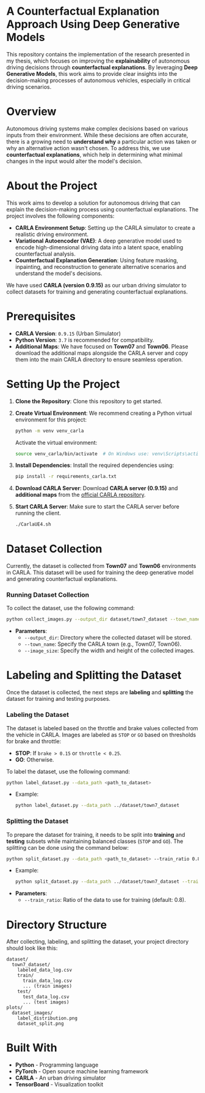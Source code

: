 # A Counterfactual Explanation Approach Using Deep Generative Models

This repository contains the implementation of the research presented in my thesis, which focuses on improving the **explainability** of autonomous driving decisions through **counterfactual explanations**. By leveraging **Deep Generative Models**, this work aims to provide clear insights into the decision-making processes of autonomous vehicles, especially in critical driving scenarios.

# Overview

Autonomous driving systems make complex decisions based on various inputs from their environment. While these decisions are often accurate, there is a growing need to **understand why** a particular action was taken or why an alternative action wasn't chosen. To address this, we use **counterfactual explanations**, which help in determining what minimal changes in the input would alter the model's decision.

# About the Project

This work aims to develop a solution for autonomous driving that can explain the decision-making process using counterfactual explanations. The project involves the following components:

- **CARLA Environment Setup**: Setting up the CARLA simulator to create a realistic driving environment.
- **Variational Autoencoder (VAE)**: A deep generative model used to encode high-dimensional driving data into a latent space, enabling counterfactual analysis.
- **Counterfactual Explanation Generation**: Using feature masking, inpainting, and reconstruction to generate alternative scenarios and understand the model's decisions.

We have used **CARLA (version 0.9.15)** as our urban driving simulator to collect datasets for training and generating counterfactual explanations.

# Prerequisites

- **CARLA Version**: `0.9.15` (Urban Simulator)
- **Python Version**: `3.7` is recommended for compatibility.
- **Additional Maps**: We have focused on **Town07** and **Town06**. Please download the additional maps alongside the CARLA server and copy them into the main CARLA directory to ensure seamless operation.

# Setting Up the Project

1. **Clone the Repository**: Clone this repository to get started.
2. **Create Virtual Environment**: We recommend creating a Python virtual environment for this project:

   ```bash
   python -m venv venv_carla
   ```

   Activate the virtual environment:

   ```bash
   source venv_carla/bin/activate  # On Windows use: venv\Scripts\activate
   ```
3. **Install Dependencies**: Install the required dependencies using:

   ```bash
   pip install -r requirements_carla.txt
   ```
4. **Download CARLA Server**: Download **CARLA server (0.9.15)** and **additional maps** from the [official CARLA repository](https://github.com/carla-simulator/carla/releases).
5. **Start CARLA Server**: Make sure to start the CARLA server before running the client.

   ```bash
   ./CarlaUE4.sh
   ```

# Dataset Collection

Currently, the dataset is collected from **Town07** and **Town06** environments in CARLA. This dataset will be used for training the deep generative model and generating counterfactual explanations.

### Running Dataset Collection

To collect the dataset, use the following command:

```bash
python collect_images.py --output_dir dataset/town7_dataset --town_name Town07 --image_size 160 80
```

- **Parameters**:
  - `--output_dir`: Directory where the collected dataset will be stored.
  - `--town_name`: Specify the CARLA town (e.g., Town07, Town06).
  - `--image_size`: Specify the width and height of the collected images.

# Labeling and Splitting the Dataset

Once the dataset is collected, the next steps are **labeling** and **splitting** the dataset for training and testing purposes.

### Labeling the Dataset

The dataset is labeled based on the throttle and brake values collected from the vehicle in CARLA. Images are labeled as `STOP` or `GO` based on thresholds for brake and throttle:

- **STOP**: If `brake > 0.15` or `throttle < 0.25`.
- **GO**: Otherwise.

To label the dataset, use the following command:

```bash
python label_dataset.py --data_path <path_to_dataset>
```

- Example:
  ```bash
  python label_dataset.py --data_path ../dataset/town7_dataset
  ```

### Splitting the Dataset

To prepare the dataset for training, it needs to be split into **training** and **testing** subsets while maintaining balanced classes (`STOP` and `GO`). The splitting can be done using the command below:

```bash
python split_dataset.py --data_path <path_to_dataset> --train_ratio 0.8
```

- Example:
  ```bash
  python split_dataset.py --data_path ../dataset/town7_dataset --train_ratio 0.8
  ```
- **Parameters**:
  - `--train_ratio`: Ratio of the data to use for training (default: 0.8).

# Directory Structure

After collecting, labeling, and splitting the dataset, your project directory should look like this:

```
dataset/
  town7_dataset/
    labeled_data_log.csv
    train/
      train_data_log.csv
      ... (train images)
    test/
      test_data_log.csv
      ... (test images)
plots/
  dataset_images/
    label_distribution.png
    dataset_split.png
```

# Built With

- **Python** - Programming language
- **PyTorch** - Open source machine learning framework
- **CARLA** - An urban driving simulator
- **TensorBoard** - Visualization toolkit
